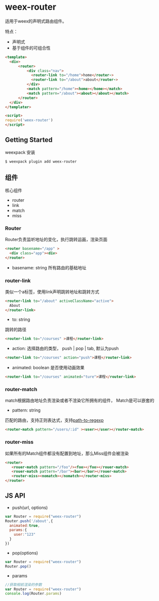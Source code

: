 # weex-router

适用于weex的声明式路由组件。

特点：

* 声明式
* 基于组件的可组合性


```html
<template>
  <div>
      <router>
          <div class="nav">
            <router-link to="/home">home</router->
            <router-link to="/about">about</router->
          </div>
          <match pattern="/home"><home></home></match>
          <match pattern="/about"><about></about></match>
      </router>
  </div>
</templater>

<script>
require('weex-router')
</script>
```


## Getting Started

weexpack 安装

```
$ weexpack plugin add weex-router
```

## 组件

核心组件

* router
* link
* match
* miss


### Router

Router负责监听地址的变化，执行跳转运画，渲染页面

```html
<router basename="/app" >
  <div class="app"><div>
</router>
```

- basename: string 所有路由的基础地址


### router-link
类似一个a标签，使用link声明跳转地址和跳转方式

```html
<router-link to="/about" activeClassName="active">
  About
</router-link>
```


- to: string 

跳转的路径

```html
<router-link to="/courses" >课程</router-link>
```



- action: 选择路由的类型， push | pop | tab, 默认为push

```html
<router-link to="/courses" action="push">课程</router-link>
```

- animated: boolean 是否使用动画效果

```html
<router-link to="/courses" animated="ture">课程</router-link>
```


### router-match

match根据路由地址负责渲染或者不渲染它所拥有的组件， Match是可以嵌套的


- pattern: string

匹配的路由，支持正则表达式，支持[path-to-regexp](https://www.npmjs.com/package/path-to-regexp)

```html
<router-match pattern="/users/:id" ><user></user></router-match>
```


### router-miss

如果所有的Match组件都没有配置到地址，那么Miss组件会被渲染

```html
<router>
   <rouer-match pattern="/foo"/><foo></foo></rouer-match>
   <rouer-match pattern="/bar"><bar></bar></rouer-match>
   <router-miss><nomatch></nomatch></router-miss>
</router>
```



## JS API

 - push(url, options)

```javascript
var Router = require("weex-router")
Router.push('/about',{
  animated:true,
  params:{
    user:"123"
  }
})
```

- pop(options)

```javascript
var Router = require("weex-router")
Router.pop()
```




- params

```javascript
//获取相前渲染的参数
var Router = require("weex-router")
console.log(Router.params)

```



